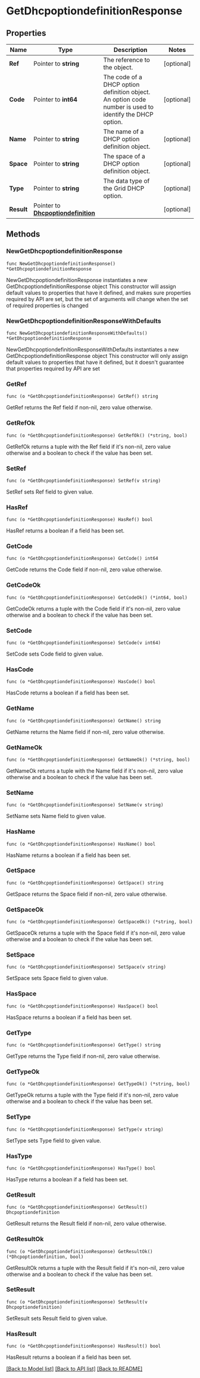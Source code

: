 # GetDhcpoptiondefinitionResponse

## Properties

Name | Type | Description | Notes
------------ | ------------- | ------------- | -------------
**Ref** | Pointer to **string** | The reference to the object. | [optional] 
**Code** | Pointer to **int64** | The code of a DHCP option definition object. An option code number is used to identify the DHCP option. | [optional] 
**Name** | Pointer to **string** | The name of a DHCP option definition object. | [optional] 
**Space** | Pointer to **string** | The space of a DHCP option definition object. | [optional] 
**Type** | Pointer to **string** | The data type of the Grid DHCP option. | [optional] 
**Result** | Pointer to [**Dhcpoptiondefinition**](Dhcpoptiondefinition.md) |  | [optional] 

## Methods

### NewGetDhcpoptiondefinitionResponse

`func NewGetDhcpoptiondefinitionResponse() *GetDhcpoptiondefinitionResponse`

NewGetDhcpoptiondefinitionResponse instantiates a new GetDhcpoptiondefinitionResponse object
This constructor will assign default values to properties that have it defined,
and makes sure properties required by API are set, but the set of arguments
will change when the set of required properties is changed

### NewGetDhcpoptiondefinitionResponseWithDefaults

`func NewGetDhcpoptiondefinitionResponseWithDefaults() *GetDhcpoptiondefinitionResponse`

NewGetDhcpoptiondefinitionResponseWithDefaults instantiates a new GetDhcpoptiondefinitionResponse object
This constructor will only assign default values to properties that have it defined,
but it doesn't guarantee that properties required by API are set

### GetRef

`func (o *GetDhcpoptiondefinitionResponse) GetRef() string`

GetRef returns the Ref field if non-nil, zero value otherwise.

### GetRefOk

`func (o *GetDhcpoptiondefinitionResponse) GetRefOk() (*string, bool)`

GetRefOk returns a tuple with the Ref field if it's non-nil, zero value otherwise
and a boolean to check if the value has been set.

### SetRef

`func (o *GetDhcpoptiondefinitionResponse) SetRef(v string)`

SetRef sets Ref field to given value.

### HasRef

`func (o *GetDhcpoptiondefinitionResponse) HasRef() bool`

HasRef returns a boolean if a field has been set.

### GetCode

`func (o *GetDhcpoptiondefinitionResponse) GetCode() int64`

GetCode returns the Code field if non-nil, zero value otherwise.

### GetCodeOk

`func (o *GetDhcpoptiondefinitionResponse) GetCodeOk() (*int64, bool)`

GetCodeOk returns a tuple with the Code field if it's non-nil, zero value otherwise
and a boolean to check if the value has been set.

### SetCode

`func (o *GetDhcpoptiondefinitionResponse) SetCode(v int64)`

SetCode sets Code field to given value.

### HasCode

`func (o *GetDhcpoptiondefinitionResponse) HasCode() bool`

HasCode returns a boolean if a field has been set.

### GetName

`func (o *GetDhcpoptiondefinitionResponse) GetName() string`

GetName returns the Name field if non-nil, zero value otherwise.

### GetNameOk

`func (o *GetDhcpoptiondefinitionResponse) GetNameOk() (*string, bool)`

GetNameOk returns a tuple with the Name field if it's non-nil, zero value otherwise
and a boolean to check if the value has been set.

### SetName

`func (o *GetDhcpoptiondefinitionResponse) SetName(v string)`

SetName sets Name field to given value.

### HasName

`func (o *GetDhcpoptiondefinitionResponse) HasName() bool`

HasName returns a boolean if a field has been set.

### GetSpace

`func (o *GetDhcpoptiondefinitionResponse) GetSpace() string`

GetSpace returns the Space field if non-nil, zero value otherwise.

### GetSpaceOk

`func (o *GetDhcpoptiondefinitionResponse) GetSpaceOk() (*string, bool)`

GetSpaceOk returns a tuple with the Space field if it's non-nil, zero value otherwise
and a boolean to check if the value has been set.

### SetSpace

`func (o *GetDhcpoptiondefinitionResponse) SetSpace(v string)`

SetSpace sets Space field to given value.

### HasSpace

`func (o *GetDhcpoptiondefinitionResponse) HasSpace() bool`

HasSpace returns a boolean if a field has been set.

### GetType

`func (o *GetDhcpoptiondefinitionResponse) GetType() string`

GetType returns the Type field if non-nil, zero value otherwise.

### GetTypeOk

`func (o *GetDhcpoptiondefinitionResponse) GetTypeOk() (*string, bool)`

GetTypeOk returns a tuple with the Type field if it's non-nil, zero value otherwise
and a boolean to check if the value has been set.

### SetType

`func (o *GetDhcpoptiondefinitionResponse) SetType(v string)`

SetType sets Type field to given value.

### HasType

`func (o *GetDhcpoptiondefinitionResponse) HasType() bool`

HasType returns a boolean if a field has been set.

### GetResult

`func (o *GetDhcpoptiondefinitionResponse) GetResult() Dhcpoptiondefinition`

GetResult returns the Result field if non-nil, zero value otherwise.

### GetResultOk

`func (o *GetDhcpoptiondefinitionResponse) GetResultOk() (*Dhcpoptiondefinition, bool)`

GetResultOk returns a tuple with the Result field if it's non-nil, zero value otherwise
and a boolean to check if the value has been set.

### SetResult

`func (o *GetDhcpoptiondefinitionResponse) SetResult(v Dhcpoptiondefinition)`

SetResult sets Result field to given value.

### HasResult

`func (o *GetDhcpoptiondefinitionResponse) HasResult() bool`

HasResult returns a boolean if a field has been set.


[[Back to Model list]](../README.md#documentation-for-models) [[Back to API list]](../README.md#documentation-for-api-endpoints) [[Back to README]](../README.md)


